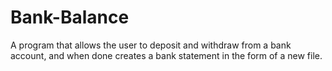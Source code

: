 # Bank-Balance

A program that allows the user to deposit and withdraw from
a bank account, and when done creates a bank statement
in the form of a new file.
